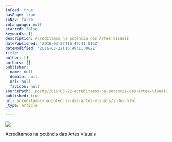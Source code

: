 ```yaml
---
inFeed: true
hasPage: true
inNav: false
inLanguage: null
starred: false
keywords: []
description: Acreditamos na potência das Artes Visuais
datePublished: '2016-03-22T16:49:41.016Z'
dateModified: '2016-03-22T16:49:11.062Z'
title: ''
author: []
authors: []
publisher:
  name: null
  domain: null
  url: null
  favicon: null
sourcePath: _posts/2016-03-22-acreditamos-na-potencia-das-artes-visuais.md
published: true
url: acreditamos-na-potencia-das-artes-visuais/index.html
_type: Article

---
```

![](https://the-grid-user-content.s3-us-west-2.amazonaws.com/fa1413f1-8c5a-430a-a739-5404f5a5f0ee.jpg)

Acreditamos na potência das Artes Visuais